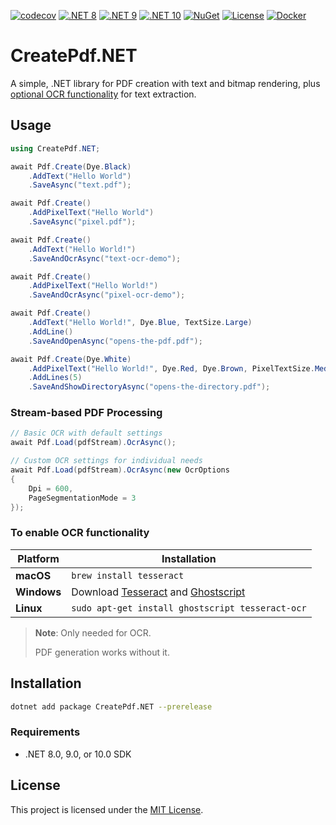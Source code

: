 [![codecov](https://codecov.io/gh/ANcpLua/CreatePdf.NET/branch/main/graph/badge.svg?token=lgxIXBnFrn)](https://codecov.io/gh/ANcpLua/CreatePdf.NET)
[![.NET 8](https://img.shields.io/badge/.NET-8.0-512BD4)](https://dotnet.microsoft.com/download/dotnet/8.0) [![.NET 9](https://img.shields.io/badge/.NET-9.0-6366F1)](https://dotnet.microsoft.com/download/dotnet/9.0) [![.NET 10](https://img.shields.io/badge/.NET-10.0_Preview-7C3AED)](https://dotnet.microsoft.com/download/dotnet/10.0)
[![NuGet](https://img.shields.io/nuget/v/CreatePdf.NET?label=NuGet&color=0891B2)](https://www.nuget.org/packages/CreatePdf.NET/)
[![License](https://img.shields.io/github/license/ANcpLua/CreatePdf.NET?label=License&color=white)](https://github.com/ANcpLua/CreatePdf.NET/blob/main/LICENSE)
[![Docker](https://img.shields.io/docker/v/ancplua/createpdf.net?label=Docker&color=0C4A6E)](https://hub.docker.com/r/ancplua/createpdf.net)
# CreatePdf.NET

A simple, .NET library for PDF creation with text and bitmap rendering, plus [optional OCR functionality](#to-enable-ocr-functionality) for text extraction.

## Usage

```cs
using CreatePdf.NET;

await Pdf.Create(Dye.Black)
    .AddText("Hello World")
    .SaveAsync("text.pdf");

await Pdf.Create()
    .AddPixelText("Hello World")
    .SaveAsync("pixel.pdf");

await Pdf.Create()
    .AddText("Hello World!")
    .SaveAndOcrAsync("text-ocr-demo");

await Pdf.Create()
    .AddPixelText("Hello World!")
    .SaveAndOcrAsync("pixel-ocr-demo");

await Pdf.Create()
    .AddText("Hello World!", Dye.Blue, TextSize.Large)
    .AddLine()
    .SaveAndOpenAsync("opens-the-pdf.pdf");

await Pdf.Create(Dye.White)
    .AddPixelText("Hello World!", Dye.Red, Dye.Brown, PixelTextSize.Medium)
    .AddLines(5)
    .SaveAndShowDirectoryAsync("opens-the-directory.pdf");
```

### Stream-based PDF Processing

```cs
// Basic OCR with default settings
await Pdf.Load(pdfStream).OcrAsync();

// Custom OCR settings for individual needs
await Pdf.Load(pdfStream).OcrAsync(new OcrOptions
{
    Dpi = 600,          
    PageSegmentationMode = 3
});
```

### To enable OCR functionality

| Platform | Installation |
|----------|-------------|
| **macOS** |`brew install tesseract` |
| **Windows** |Download [Tesseract](https://github.com/UB-Mannheim/tesseract/wiki) and [Ghostscript](https://www.ghostscript.com/download/gsdnld.html) |
| **Linux**   |`sudo apt-get install ghostscript tesseract-ocr`                                                                                        |

> **Note**: Only needed for OCR.
>
> PDF generation works without it.

## Installation

```bash
dotnet add package CreatePdf.NET --prerelease
```

###  Requirements
- .NET 8.0, 9.0, or 10.0 SDK

## License
This project is licensed under the [MIT License](LICENSE).